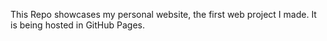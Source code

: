 This Repo showcases my personal website, the first web project I made. It is being hosted in GitHub Pages. 

